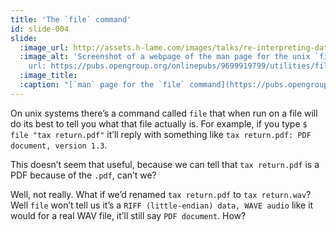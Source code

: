 ```yaml
---
title: 'The `file` command'
id: slide-004
slide:
  :image_url: http://assets.h-lame.com/images/talks/re-interpreting-data/lrug-jan-2020/slides/004.png
  :image_alt: 'Screenshot of a webpage of the man page for the unix `file` command;
    url: https://pubs.opengroup.org/onlinepubs/9699919799/utilities/file.html'
  :image_title:
  :caption: "[`man` page for the `file` command](https://pubs.opengroup.org/onlinepubs/9699919799/utilities/file.html)\n"
---
```

On unix systems there’s a command called `file` that when run on a file will do its best to tell you what that file actually is.  For example, if you type `$ file "tax return.pdf"` it’ll reply with something like `tax return.pdf: PDF document, version 1.3`.

This doesn’t seem that useful, because we can tell that `tax return.pdf` is a PDF because of the `.pdf`, can’t we?

Well, not really.  What if we’d renamed `tax return.pdf` to `tax return.wav`?  Well `file` won’t tell us it’s a `RIFF (little-endian) data, WAVE audio` like it would for a real WAV file, it’ll still say `PDF document`.  How?
